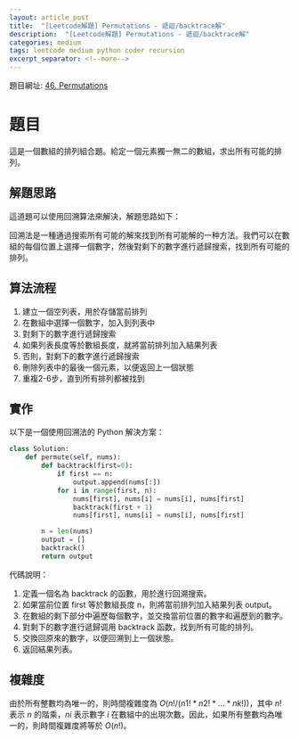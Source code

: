 ```yaml
---
layout: article_post
title:  "[Leetcode解題] Permutations - 遞迴/backtrace解"
description:  "[Leetcode解題] Permutations - 遞迴/backtrace解"
categories: medium
tags: leetcode medium python coder recursion
excerpt_separator: <!--more-->
---
```


<!--more-->

題目網址: [46. Permutations](https://leetcode.com/problems/permutations/)

# 題目
這是一個數組的排列組合題。給定一個元素獨一無二的數組，求出所有可能的排列。

## 解題思路
這道題可以使用回溯算法來解決，解題思路如下：

回溯法是一種通過搜索所有可能的解來找到所有可能解的一种方法。我們可以在數組的每個位置上選擇一個數字，然後對剩下的數字進行遞歸搜索，找到所有可能的排列。

## 算法流程
1. 建立一個空列表，用於存儲當前排列
2. 在數組中選擇一個數字，加入到列表中
3. 對剩下的數字進行遞歸搜索
4. 如果列表長度等於數組長度，就將當前排列加入結果列表
5. 否則，對剩下的數字進行遞歸搜索
6. 刪除列表中的最後一個元素，以便返回上一個狀態
7. 重複2-6步，直到所有排列都被找到


## 實作
以下是一個使用回溯法的 Python 解決方案：
```python
class Solution:
    def permute(self, nums):
        def backtrack(first=0):
            if first == n:
                output.append(nums[:])
            for i in range(first, n):
                nums[first], nums[i] = nums[i], nums[first]
                backtrack(first + 1)
                nums[first], nums[i] = nums[i], nums[first]

        n = len(nums)
        output = []
        backtrack()
        return output
```
代碼說明：

1. 定義一個名為 backtrack 的函數，用於進行回溯搜索。
2. 如果當前位置 first 等於數組長度 n，則將當前排列加入結果列表 output。
3. 在數組的剩下部分中遍歷每個數字，並交換當前位置的數字和遍歷到的數字。
4. 對剩下的數字進行遞歸调用 backtrack 函数，找到所有可能的排列。
5. 交換回原來的數字，以便回溯到上一個狀態。
6. 返回結果列表。

## 複雜度
由於所有整數均為唯一的，則時間複雜度為 $O(n! / (n1! * n2! * ... * nk!))$，其中 $n!$ 表示 $n$ 的階乘，$ni$ 表示數字 $i$ 在數組中的出現次數。因此，如果所有整數均為唯一的，則時間複雜度將等於 $O(n!)$。
